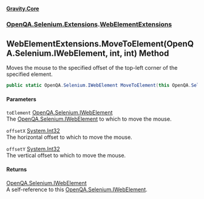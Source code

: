 #### [Gravity.Core](./index.md 'index')
### [OpenQA.Selenium.Extensions](./OpenQA-Selenium-Extensions.md 'OpenQA.Selenium.Extensions').[WebElementExtensions](./OpenQA-Selenium-Extensions-WebElementExtensions.md 'OpenQA.Selenium.Extensions.WebElementExtensions')
## WebElementExtensions.MoveToElement(OpenQA.Selenium.IWebElement, int, int) Method
Moves the mouse to the specified offset of the top-left corner of the specified element.  
```csharp
public static OpenQA.Selenium.IWebElement MoveToElement(this OpenQA.Selenium.IWebElement toElement, int offsetX, int offsetY);
```
#### Parameters
<a name='OpenQA-Selenium-Extensions-WebElementExtensions-MoveToElement(OpenQA-Selenium-IWebElement_int_int)-toElement'></a>
`toElement` [OpenQA.Selenium.IWebElement](https://docs.microsoft.com/en-us/dotnet/api/OpenQA.Selenium.IWebElement 'OpenQA.Selenium.IWebElement')  
The [OpenQA.Selenium.IWebElement](https://docs.microsoft.com/en-us/dotnet/api/OpenQA.Selenium.IWebElement 'OpenQA.Selenium.IWebElement') to which to move the mouse.  
  
<a name='OpenQA-Selenium-Extensions-WebElementExtensions-MoveToElement(OpenQA-Selenium-IWebElement_int_int)-offsetX'></a>
`offsetX` [System.Int32](https://docs.microsoft.com/en-us/dotnet/api/System.Int32 'System.Int32')  
The horizontal offset to which to move the mouse.  
  
<a name='OpenQA-Selenium-Extensions-WebElementExtensions-MoveToElement(OpenQA-Selenium-IWebElement_int_int)-offsetY'></a>
`offsetY` [System.Int32](https://docs.microsoft.com/en-us/dotnet/api/System.Int32 'System.Int32')  
The vertical offset to which to move the mouse.  
  
#### Returns
[OpenQA.Selenium.IWebElement](https://docs.microsoft.com/en-us/dotnet/api/OpenQA.Selenium.IWebElement 'OpenQA.Selenium.IWebElement')  
A self-reference to this [OpenQA.Selenium.IWebElement](https://docs.microsoft.com/en-us/dotnet/api/OpenQA.Selenium.IWebElement 'OpenQA.Selenium.IWebElement').  
